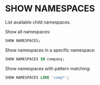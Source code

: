 # SHOW NAMESPACES

List available child namespaces.

Show all namespaces:

```sql
SHOW NAMESPACES;
```

Show namespaces in a specific namespace:

```sql
SHOW NAMESPACES IN company;
```

Show namespaces with pattern matching:

```sql
SHOW NAMESPACES LIKE 'comp*';
```